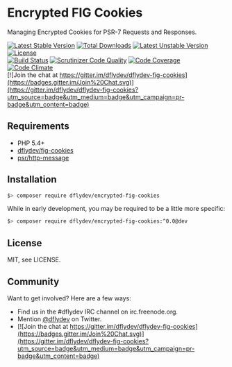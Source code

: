 Encrypted FIG Cookies
===========

Managing Encrypted Cookies for PSR-7 Requests and Responses.

[![Latest Stable Version](https://poser.pugx.org/dflydev/encrypted-fig-cookies/v/stable)](https://packagist.org/packages/dflydev/encrypted-fig-cookies)
[![Total Downloads](https://poser.pugx.org/dflydev/encrypted-fig-cookies/downloads)](https://packagist.org/packages/dflydev/encrypted-fig-cookies)
[![Latest Unstable Version](https://poser.pugx.org/dflydev/encrypted-fig-cookies/v/unstable)](https://packagist.org/packages/dflydev/encrypted-fig-cookies)
[![License](https://poser.pugx.org/dflydev/encrypted-fig-cookies/license)](https://packagist.org/packages/dflydev/encrypted-fig-cookies)
<br>
[![Build Status](https://travis-ci.org/dflydev/dflydev-encrypted-fig-cookies.svg?branch=master)](https://travis-ci.org/dflydev/dflydev-encrypted-fig-cookies)
[![Scrutinizer Code Quality](https://scrutinizer-ci.com/g/dflydev/dflydev-encrypted-fig-cookies/badges/quality-score.png?b=master)](https://scrutinizer-ci.com/g/dflydev/dflydev-encrypted-fig-cookies/?branch=master)
[![Code Coverage](https://scrutinizer-ci.com/g/dflydev/dflydev-encrypted-fig-cookies/badges/coverage.png?b=master)](https://scrutinizer-ci.com/g/dflydev/dflydev-encrypted-fig-cookies/?branch=master)
[![Code Climate](https://codeclimate.com/github/dflydev/dflydev-encrypted-fig-cookies/badges/gpa.svg)](https://codeclimate.com/github/dflydev/dflydev-encrypted-fig-cookies)
<br>
[![Join the chat at https://gitter.im/dflydev/dflydev-fig-cookies](https://badges.gitter.im/Join%20Chat.svg)](https://gitter.im/dflydev/dflydev-fig-cookies?utm_source=badge&utm_medium=badge&utm_campaign=pr-badge&utm_content=badge)


Requirements
------------

 * PHP 5.4+
 * [dflydev/fig-cookies](https://packagist.org/packages/dflydev/fig-cookies)
 * [psr/http-message](https://packagist.org/packages/psr/http-message)


Installation
------------

```bash
$> composer require dflydev/encrypted-fig-cookies
```

While in early development, you may be required to be a little more specific:

```bash
$> composer require dflydev/encrypted-fig-cookies:^0.0@dev
```


License
-------

MIT, see LICENSE.


Community
---------

Want to get involved? Here are a few ways:

 * Find us in the #dflydev IRC channel on irc.freenode.org.
 * Mention [@dflydev](https://twitter.com/dflydev) on Twitter.
 * [![Join the chat at https://gitter.im/dflydev/dflydev-fig-cookies](https://badges.gitter.im/Join%20Chat.svg)](https://gitter.im/dflydev/dflydev-fig-cookies?utm_source=badge&utm_medium=badge&utm_campaign=pr-badge&utm_content=badge)
